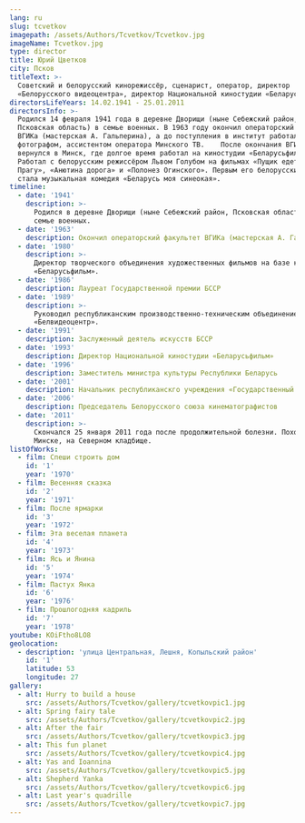 ```yaml
---
lang: ru
slug: tcvetkov
imagepath: /assets/Authors/Tcvetkov/Tcvetkov.jpg
imageName: Tcvetkov.jpg
type: director
title: Юрий Цветков
city: Псков
titleText: >-
  Советский и белорусский кинорежиссёр, сценарист, оператор, директор
  «Белорусского видеоцентра», директор Национальной киностудии «Беларусьфильм».
directorsLifeYears: 14.02.1941 - 25.01.2011
directorsInfo: >-
  Родился 14 февраля 1941 года в деревне Дворищи (ныне Себежский район,
  Псковская область) в семье военных. В 1963 году окончил операторский факультет
  ВГИКа (мастерская А. Гальперина), а до поступления в институт работал
  фотографом, ассистентом оператора Минского ТВ.    После окончания ВГИКа
  вернулся в Минск, где долгое время работал на киностудии «Беларусьфильм».
  Работал с белорусским режиссёром Львом Голубом на фильмах «Пущик едет в
  Прагу», «Анютина дорога» и «Полонез Огинского». Первым его белорусским фильмом
  стала музыкальная комедия «Беларусь моя синеокая».
timeline:
  - date: '1941'
    description: >-
      Родился в деревне Дворищи (ныне Себежский район, Псковская область) в
      семье военных.
  - date: '1963'
    description: Oкончил операторский факультет ВГИКа (мастерская А. Гальперина)
  - date: '1980'
    description: >-
      Директор творческого объединения художественных фильмов на базе киностудии
      «Беларусьфильм».
  - date: '1986'
    description: Лауреат Государственной премии БССР
  - date: '1989'
    description: >-
      Pуководил республиканским производственно-техническим объединением
      «Белвидеоцентр».
  - date: '1991'
    description: Заслуженный деятель искусств БССР
  - date: '1993'
    description: Директор Национальной киностудии «Беларусьфильм»
  - date: '1996'
    description: Заместитель министра культуры Республики Беларусь
  - date: '2001'
    description: Начальник республиканскго учреждения «Государственный регистр киновидеофильмов и киновидеопрограмм»
  - date: '2006'
    description: Председатель Белорусского союза кинематографистов
  - date: '2011'
    description: >-
      Скончался 25 января 2011 года после продолжительной болезни. Похоронен в
      Минске, на Северном кладбище.
listOfWorks:
  - film: Спеши строить дом
    id: '1'
    year: '1970'
  - film: Весенняя сказка
    id: '2'
    year: '1971'
  - film: После ярмарки
    id: '3'
    year: '1972'
  - film: Эта веселая планета
    id: '4'
    year: '1973'
  - film: Ясь и Янина
    id: '5'
    year: '1974'
  - film: Пастух Янка
    id: '6'
    year: '1976'
  - film: Прошлогодняя кадриль
    id: '7'
    year: '1978'
youtube: KOiFtho8LO8
geolocation:
  - description: 'улица Центральная, Лешня, Копыльский район'
    id: '1'
    latitude: 53
    longitude: 27
gallery:
  - alt: Hurry to build a house
    src: /assets/Authors/Tcvetkov/gallery/tcvetkovpic1.jpg
  - alt: Spring fairy tale
    src: /assets/Authors/Tcvetkov/gallery/tcvetkovpic2.jpg
  - alt: After the fair
    src: /assets/Authors/Tcvetkov/gallery/tcvetkovpic3.jpg
  - alt: This fun planet
    src: /assets/Authors/Tcvetkov/gallery/tcvetkovpic4.jpg
  - alt: Yas and Ioannina
    src: /assets/Authors/Tcvetkov/gallery/tcvetkovpic5.jpg
  - alt: Shepherd Yanka
    src: /assets/Authors/Tcvetkov/gallery/tcvetkovpic6.jpg
  - alt: Last year's quadrille
    src: /assets/Authors/Tcvetkov/gallery/tcvetkovpic7.jpg
---
```


